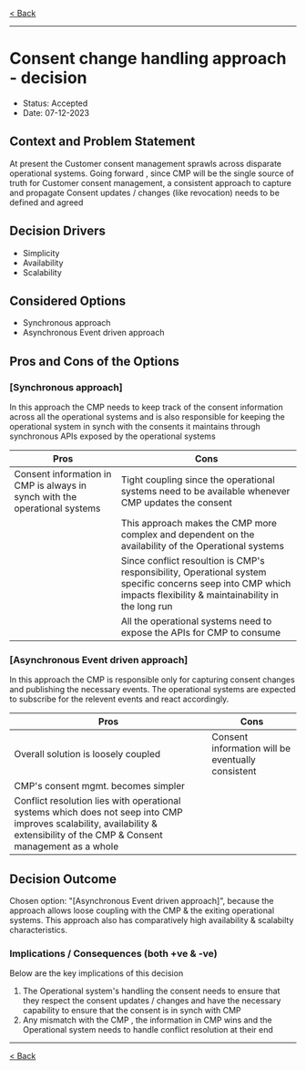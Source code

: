 
[< Back](../3.solution_architecture/README.md)

---

# Consent change handling approach - decision

* Status: Accepted
* Date:  07-12-2023

## Context and Problem Statement

At present the Customer consent management sprawls across disparate operational systems. Going forward , since CMP will be the single source of truth for Customer consent management, a consistent approach to capture and propagate Consent updates / changes (like revocation) needs to be defined and agreed

## Decision Drivers <!-- optional -->

* Simplicity
* Availability
* Scalability

## Considered Options

* Synchronous approach 
* Asynchronous Event driven approach

## Pros and Cons of the Options <!-- optional -->

### [Synchronous approach]

In this approach the CMP needs to keep track of the consent information across all the operational systems and is also responsible for keeping the operational system in synch with the consents it maintains through synchronous APIs exposed by the operational systems

| Pros | Cons |
|---|---|
| Consent information in CMP is always in synch with the operational systems| Tight coupling since the operational systems need to be available whenever CMP updates the consent |
| | This approach makes the CMP more complex and dependent on the availability of the Operational systems|
| | Since conflict resoultion is CMP's responsibility, Operational system specific concerns seep into CMP which impacts flexibility & maintainability in the long run|
| | All the operational systems need to expose the APIs for CMP to consume|

### [Asynchronous Event driven approach]


In this approach the CMP is responsible only for capturing consent changes and publishing the necessary events. The operational systems are expected to subscribe for the relevent events and react accordingly. 

| Pros | Cons |
|---|---|
| Overall solution is loosely coupled | Consent information will be eventually consistent |
| CMP's consent mgmt. becomes simpler | |
| Conflict resolution lies with operational systems which does not seep into CMP improves scalability, availability & extensibility of the CMP & Consent management as a whole||

## Decision Outcome

Chosen option: "[Asynchronous Event driven approach]", because the approach allows loose coupling with the CMP & the exiting operational systems. This approach also has comparatively high availability & scalabilty characteristics. 

### Implications / Consequences (both +ve & -ve) <!-- optional -->
Below are the key implications of this decision

1. The Operational system's handling the consent needs to ensure that they respect the consent updates / changes and have the necessary capability to ensure that the consent is in synch with CMP
2. Any mismatch with the CMP , the information in CMP wins and the Operational system needs to handle conflict resolution at their end

---

[< Back](../3.solution_architecture/README.md)